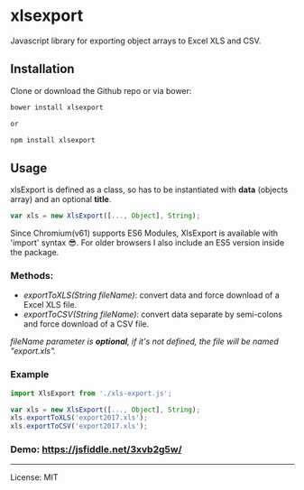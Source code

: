 # xlsexport

Javascript library for exporting object arrays to Excel XLS and CSV.

## Installation

Clone or download the Github repo or via bower:

```bash
bower install xlsexport

or

npm install xlsexport
```

## Usage

xlsExport is defined as a class, so has to be instantiated with **data** (objects array) and an optional **title**.

```javascript
var xls = new XlsExport([..., Object], String);
```
Since Chromium(v61) supports ES6 Modules, XlsExport is available with 'import' syntax 😎. For older browsers I also include an ES5 version inside the package.

### Methods:
- *exportToXLS(String fileName)*: convert data and force download of a Excel XLS file.
- *exportToCSV(String fileName)*: convert data separate by semi-colons and force download of a CSV file.

*fileName parameter is **optional**, if it's not defined, the file will be named "export.xls".*

### Example
```javascript
import XlsExport from './xls-export.js';

var xls = new XlsExport([..., Object], String);
xls.exportToXLS('export2017.xls');
xls.exportToCSV('export2017.xls');
```

### Demo: https://jsfiddle.net/3xvb2g5w/

---

License: MIT